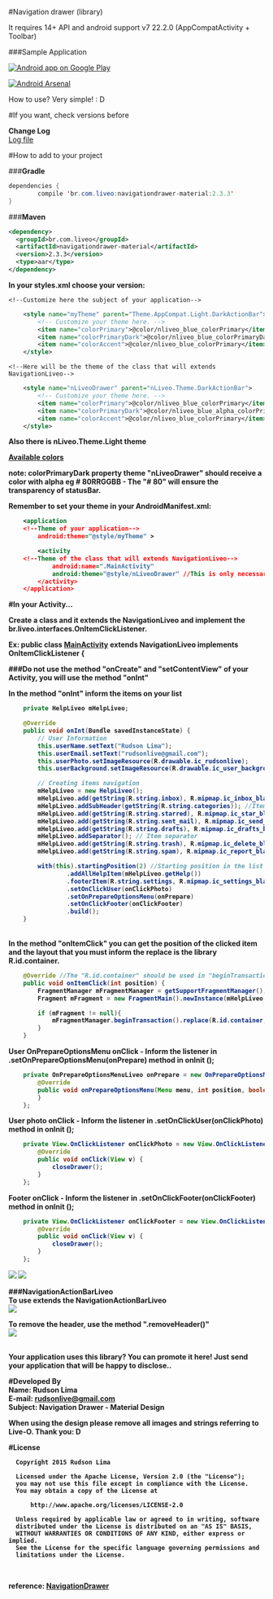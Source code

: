#Navigation drawer (library)

It requires 14+ API and android support v7 22.2.0 (AppCompatActivity + Toolbar)

###Sample Application

<a href="https://play.google.com/store/apps/details?id=br.liveo.navigationliveo" target="_blank">
  <img alt="Android app on Google Play"
       src="https://developer.android.com/images/brand/en_app_rgb_wo_45.png" />
</a>

[![Android Arsenal](https://img.shields.io/badge/Android%20Arsenal-NavigationDrawer--MaterialDesign-brightgreen.svg?style=flat)](https://android-arsenal.com/details/1/1398)

How to use? Very simple! : D

#If you want, check versions before

<b>Change Log</b><br>
<a href="https://github.com/rudsonlive/NavigationDrawer-MaterialDesign/blob/master/CHANGELOG.md" target="_blank">Log file</a>

#How to add to your project

###<b>Gradle</b>

```java
dependencies {
        compile 'br.com.liveo:navigationdrawer-material:2.3.3'
}
```
###<b>Maven</b>

```xml
<dependency>
  <groupId>br.com.liveo</groupId>
  <artifactId>navigationdrawer-material</artifactId>
  <version>2.3.3</version>
  <type>aar</type>
</dependency>
```

<b>In your styles.xml choose your version:</b>

    <!--Customize here the subject of your application-->
```xml
    <style name="myTheme" parent="Theme.AppCompat.Light.DarkActionBar">
        <!-- Customize your theme here. -->
        <item name="colorPrimary">@color/nliveo_blue_colorPrimary</item>
        <item name="colorPrimaryDark">@color/nliveo_blue_colorPrimaryDark</item>
        <item name="colorAccent">@color/nliveo_blue_colorPrimary</item>
    </style>
````
    <!--Here will be the theme of the class that will extends NavigationLiveo-->
```xml
    <style name="nLiveoDrawer" parent="nLiveo.Theme.DarkActionBar">
        <!-- Customize your theme here. -->
        <item name="colorPrimary">@color/nliveo_blue_colorPrimary</item>
        <item name="colorPrimaryDark">@color/nliveo_blue_alpha_colorPrimaryDark</item>
        <item name="colorAccent">@color/nliveo_blue_colorPrimary</item>
    </style>
```
<b>Also there is nLiveo.Theme.Light theme<b><br>

<a href="https://gist.github.com/rudsonlive/5f4001ac00fcd4dfc1a4" target="_blank">Available colors</a>

note: colorPrimaryDark property theme "nLiveoDrawer" should receive a color with alpha eg # 80RRGGBB - The "# 80" will ensure the transparency of statusBar.

<b>Remember to set your theme in your AndroidManifest.xml:</b>

```xml
    <application
    <!--Theme of your application-->
        android:theme="@style/myTheme" >
```      
```xml
        <activity
    <!--Theme of the class that will extends NavigationLiveo-->        
            android:name=".MainActivity"
            android:theme="@style/nLiveoDrawer" //This is only necessary if using the NavigationLiveo
        </activity>
    </application>
````

#In your Activity...

<b>Create a class and it extends the NavigationLiveo and implement the br.liveo.interfaces.OnItemClickListener.</b>

Ex: public class <a href="https://github.com/rudsonlive/NavigationDrawer-MaterialDesign/blob/master/demo/src/main/java/br/liveo/ndrawer/MainActivity.java" target="_blank">MainActivity</a> extends NavigationLiveo implements OnItemClickListener {

###Do not use the method "onCreate" and "setContentView" of your Activity, you will use the method "onInt"

<b>In the method "onInt" inform the items on your list</b>

```java
    private HelpLiveo mHelpLiveo;

    @Override
    public void onInt(Bundle savedInstanceState) {
        // User Information
        this.userName.setText("Rudson Lima");
        this.userEmail.setText("rudsonlive@gmail.com");
        this.userPhoto.setImageResource(R.drawable.ic_rudsonlive);
        this.userBackground.setImageResource(R.drawable.ic_user_background_first);

        // Creating items navigation
        mHelpLiveo = new HelpLiveo();
        mHelpLiveo.add(getString(R.string.inbox), R.mipmap.ic_inbox_black_24dp, 7);
        mHelpLiveo.addSubHeader(getString(R.string.categories)); //Item subHeader
        mHelpLiveo.add(getString(R.string.starred), R.mipmap.ic_star_black_24dp);
        mHelpLiveo.add(getString(R.string.sent_mail), R.mipmap.ic_send_black_24dp);
        mHelpLiveo.add(getString(R.string.drafts), R.mipmap.ic_drafts_black_24dp);
        mHelpLiveo.addSeparator(); // Item separator
        mHelpLiveo.add(getString(R.string.trash), R.mipmap.ic_delete_black_24dp);
        mHelpLiveo.add(getString(R.string.spam), R.mipmap.ic_report_black_24dp, 120);

        with(this).startingPosition(2) //Starting position in the list
                .addAllHelpItem(mHelpLiveo.getHelp())
                .footerItem(R.string.settings, R.mipmap.ic_settings_black_24dp)
                .setOnClickUser(onClickPhoto)
                .setOnPrepareOptionsMenu(onPrepare)
                .setOnClickFooter(onClickFooter)
                .build();
    }
````

<br>In the method "onItemClick" you can get the position of the clicked item and the layout that you must inform the replace is the library R.id.container.</b>

```java
    @Override //The "R.id.container" should be used in "beginTransaction (). Replace"
    public void onItemClick(int position) {
        FragmentManager mFragmentManager = getSupportFragmentManager();
        Fragment mFragment = new FragmentMain().newInstance(mHelpLiveo.get(position).getName());

        if (mFragment != null){
            mFragmentManager.beginTransaction().replace(R.id.container, mFragment).commit();
        }
    }    
````

User OnPrepareOptionsMenu onClick - Inform the listener in .setOnPrepareOptionsMenu(onPrepare) method in onInit (); <br>
```java
    private OnPrepareOptionsMenuLiveo onPrepare = new OnPrepareOptionsMenuLiveo() {
        @Override
        public void onPrepareOptionsMenu(Menu menu, int position, boolean visible) {
        }
    };
```

User photo onClick - Inform the listener in .setOnClickUser(onClickPhoto) method in onInit (); <br>
```java
    private View.OnClickListener onClickPhoto = new View.OnClickListener() {
        @Override
        public void onClick(View v) {
            closeDrawer();
        }
    };

```
Footer onClick - Inform the listener in .setOnClickFooter(onClickFooter) method in onInit (); <br>
```java
    private View.OnClickListener onClickFooter = new View.OnClickListener() {
        @Override
        public void onClick(View v) {
            closeDrawer();
        }
    };
```

<img src="https://raw.githubusercontent.com/rudsonlive/NavigationDrawer-MaterialDesign/master/Screenshot/Screenshot_01.png">
<img src="https://raw.githubusercontent.com/rudsonlive/NavigationDrawer-MaterialDesign/master/Screenshot/Screenshot_02.png"> 

###<b>NavigationActionBarLiveo</b><br>
To use extends the NavigationActionBarLiveo <br>
<img src="https://raw.githubusercontent.com/rudsonlive/NavigationDrawer-MaterialDesign/master/Screenshot/Screenshot_03.png">

To remove the header, use the method ".removeHeader()"<br>
<img src="https://raw.githubusercontent.com/rudsonlive/NavigationDrawer-MaterialDesign/master/Screenshot/Screenshot_04.png">

<br>
<b>Your application uses this library? You can promote it here! Just send your application that will be happy to disclose..</b> <br>

#Developed By<br>
Name: Rudson Lima<br> 
E-mail: rudsonlive@gmail.com<br>
Subject: Navigation Drawer - Material Design
<br>

<b>When using the design please remove all images and strings referring to Live-O. Thank you: D <br></b>

#License
```
  Copyright 2015 Rudson Lima
 
  Licensed under the Apache License, Version 2.0 (the "License");
  you may not use this file except in compliance with the License.
  You may obtain a copy of the License at
 
      http://www.apache.org/licenses/LICENSE-2.0
 
  Unless required by applicable law or agreed to in writing, software
  distributed under the License is distributed on an "AS IS" BASIS,
  WITHOUT WARRANTIES OR CONDITIONS OF ANY KIND, either express or implied.
  See the License for the specific language governing permissions and
  limitations under the License.
 
````

<br>
reference: 
<a href="http://www.google.com/design/spec/patterns/navigation-drawer.html" target="_blank">NavigationDrawer</a>

